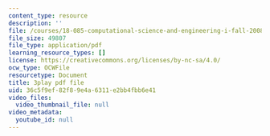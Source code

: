 ```yaml
---
content_type: resource
description: ''
file: /courses/18-085-computational-science-and-engineering-i-fall-2008/36c5f9ef82f89e4a6311e2bb4fbb6e41_4ctngXQrmDc.pdf
file_size: 49807
file_type: application/pdf
learning_resource_types: []
license: https://creativecommons.org/licenses/by-nc-sa/4.0/
ocw_type: OCWFile
resourcetype: Document
title: 3play pdf file
uid: 36c5f9ef-82f8-9e4a-6311-e2bb4fbb6e41
video_files:
  video_thumbnail_file: null
video_metadata:
  youtube_id: null
---
```

